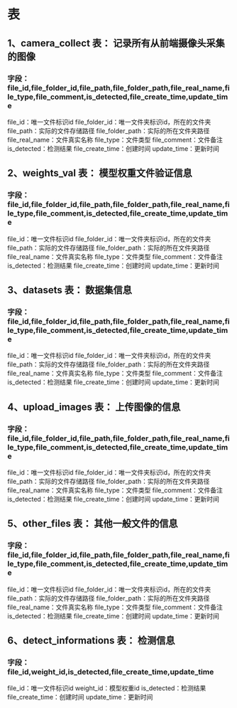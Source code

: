 # 表
## 1、camera_collect 表： 记录所有从前端摄像头采集的图像
### 字段：file_id,file_folder_id,file_path,file_folder_path,file_real_name,file_type,file_comment,is_detected,file_create_time,update_time
file_id：唯一文件标识id
file_folder_id：唯一文件夹标识id，所在的文件夹
file_path：实际的文件存储路径
file_folder_path：实际的所在文件夹路径
file_real_name：文件真实名称
file_type：文件类型
file_comment：文件备注
is_detected：检测结果
file_create_time：创建时间
update_time：更新时间

## 2、weights_val 表： 模型权重文件验证信息
### 字段：file_id,file_folder_id,file_path,file_folder_path,file_real_name,file_type,file_comment,is_detected,file_create_time,update_time
file_id：唯一文件标识id
file_folder_id：唯一文件夹标识id，所在的文件夹
file_path：实际的文件存储路径
file_folder_path：实际的所在文件夹路径
file_real_name：文件真实名称
file_type：文件类型
file_comment：文件备注
is_detected：检测结果
file_create_time：创建时间
update_time：更新时间

## 3、datasets 表： 数据集信息
### 字段：file_id,file_folder_id,file_path,file_folder_path,file_real_name,file_type,file_comment,is_detected,file_create_time,update_time
file_id：唯一文件标识id
file_folder_id：唯一文件夹标识id，所在的文件夹
file_path：实际的文件存储路径
file_folder_path：实际的所在文件夹路径
file_real_name：文件真实名称
file_type：文件类型
file_comment：文件备注
is_detected：检测结果
file_create_time：创建时间
update_time：更新时间

## 4、upload_images 表： 上传图像的信息
### 字段：file_id,file_folder_id,file_path,file_folder_path,file_real_name,file_type,file_comment,is_detected,file_create_time,update_time
file_id：唯一文件标识id
file_folder_id：唯一文件夹标识id，所在的文件夹
file_path：实际的文件存储路径
file_folder_path：实际的所在文件夹路径
file_real_name：文件真实名称
file_type：文件类型
file_comment：文件备注
is_detected：检测结果
file_create_time：创建时间
update_time：更新时间

## 5、other_files 表： 其他一般文件的信息
### 字段：file_id,file_folder_id,file_path,file_folder_path,file_real_name,file_type,file_comment,is_detected,file_create_time,update_time
file_id：唯一文件标识id
file_folder_id：唯一文件夹标识id，所在的文件夹
file_path：实际的文件存储路径
file_folder_path：实际的所在文件夹路径
file_real_name：文件真实名称
file_type：文件类型
file_comment：文件备注
is_detected：检测结果
file_create_time：创建时间
update_time：更新时间

## 6、detect_informations 表： 检测信息
### 字段：file_id,weight_id,is_detected,file_create_time,update_time
file_id：唯一文件标识id
weight_id：模型权重id
is_detected：检测结果
file_create_time：创建时间
update_time：更新时间